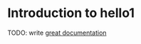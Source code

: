 # Introduction to hello1

TODO: write [great documentation](http://jacobian.org/writing/what-to-write/)
